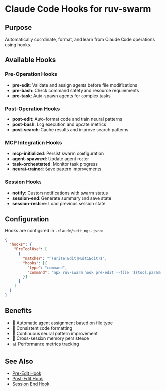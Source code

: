 # Claude Code Hooks for ruv-swarm

## Purpose
Automatically coordinate, format, and learn from Claude Code operations using hooks.

## Available Hooks

### Pre-Operation Hooks
- **pre-edit**: Validate and assign agents before file modifications
- **pre-bash**: Check command safety and resource requirements
- **pre-task**: Auto-spawn agents for complex tasks

### Post-Operation Hooks
- **post-edit**: Auto-format code and train neural patterns
- **post-bash**: Log execution and update metrics
- **post-search**: Cache results and improve search patterns

### MCP Integration Hooks
- **mcp-initialized**: Persist swarm configuration
- **agent-spawned**: Update agent roster
- **task-orchestrated**: Monitor task progress
- **neural-trained**: Save pattern improvements

### Session Hooks
- **notify**: Custom notifications with swarm status
- **session-end**: Generate summary and save state
- **session-restore**: Load previous session state

## Configuration
Hooks are configured in `.claude/settings.json`:

```json
{
  "hooks": {
    "PreToolUse": [
      {
        "matcher": "^(Write|Edit|MultiEdit)$",
        "hooks": [{
          "type": "command",
          "command": "npx ruv-swarm hook pre-edit --file '${tool.params.file_path}'"
        }]
      }
    ]
  }
}
```

## Benefits
- 🤖 Automatic agent assignment based on file type
- 🎨 Consistent code formatting
- 🧠 Continuous neural pattern improvement
- 💾 Cross-session memory persistence
- 📊 Performance metrics tracking

## See Also
- [Pre-Edit Hook](./pre-edit.md)
- [Post-Edit Hook](./post-edit.md)
- [Session End Hook](./session-end.md)
